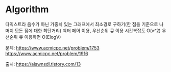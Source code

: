 # Algorithm

다익스트라 음수가 아닌 가중치 있는 그래프에서 최소경로 구하기(한 점을 기준으로 나머지 모든 점에 대한 최단거리)
벡터 페어 이용, 우선순위 큐 이용
시간복잡도 O(v^2)
우선순위 큐 이용하면 O(ElogV)

문제: 
     https://www.acmicpc.net/problem/1753
     https://www.acmicpc.net/problem/1916
     
출처: https://alswnsdl.tistory.com/13
